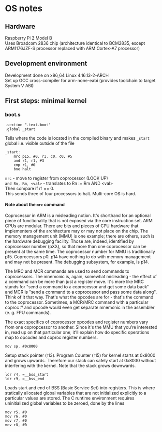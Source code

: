 # OS notes

## Hardware
Raspberry Pi 2 Model B \
Uses Broadcom 2836 chip (architecture identical to BCM2835, except ARM1176JZF-S processor replaced with ARM Cortex-A7 processor)

## Development environment
Development done on x86_64 Linux 4.16.13-2-ARCH \
Set up GCC cross-compiler for arm-none-eabi (provides toolchain to target System V ABI)

## First steps: minimal kernel 
### boot.s
```assembly
.section ".text.boot"
.global _start
```
Tells where the code is located in the compiled binary and makes `_start` global i.e. visible outside of the file

```assembly
_start:
    mrc p15, #0, r1, c0, c0, #5
    and r1, r1, #3
    cmp r1, #0
    bne halt
```
`mrc` - move to register from coprocessor (LOOK UP) \
`and Rn, Rm, <val>` - translates to Rn := Rm AND \<val\> \
Then compare if r1 == 0. \
This sends three of four processors to halt. Multi-core OS is hard.  

#### Note about the `mrc` command
Coprocessor in ARM is a misleading notion. It's shorthand for an optional piece of functionality that is not exposed via the core instruction set. ARM CPUs are modular. There are bits and pieces of CPU hardware that implementers of the architecture may or may not place on the chip. The memory management unit (MMU) is one example; there are others, such is the hardware debugging facility. Those are, indeed, identified by coprocessor number (pXX), so that more than one coprocessor can be present at the same time. The coprocessor number for MMU is traditionally p15. Coprocessors p0..p14 have nothing to do with memory management and may not be present. The debugging subsystem, for example, is p14.

The MRC and MCR commands are used to send commands to coprocessors. The mnemonic is, again, somewhat misleading - the effect of a command can be more than just a register move. It's more like MRC stands for "send a command to a coprocessor and get some data back" and MCR is "send a command to a coprocessor and pass some data along". Think of it that way. That's what the opcodes are for - that's the command to the coprocessor. Sometimes, a MCR/MRC command with a particular coproc # and opcode would even get separate mnemonic in the assembler (e. g. FPU commands).

The exact specifics of coprocessor opcodes and register numbers vary from one copropcessor to another. Since it's the MMU that you're interested in, read up on that particular one; it'll explain how do specific operations map to opcodes and coproc register numbers.

```assembly
mov sp, #0x8000
```
Setup stack pointer (r13). Program Counter (r15) for kernel starts at 0x8000 and grows upwards. Therefore our stack can safely start at 0x8000 without interfering with the kernel. Note that the stack grows downwards.

```assembly
ldr r4, =__bss_start
ldr r9, =__bss_end
```
Loads start and end of BSS (Basic Service Set) into registers. This is where statically allocated global variables that are not initialized explicitly to a particular valuea are stored. The C runtime environment requires uninitialized global variables to be zeroed, done by the lines
```assembly
mov r5, #0
mov r6, #0
mov r7, #0
mov r8, #0
```
